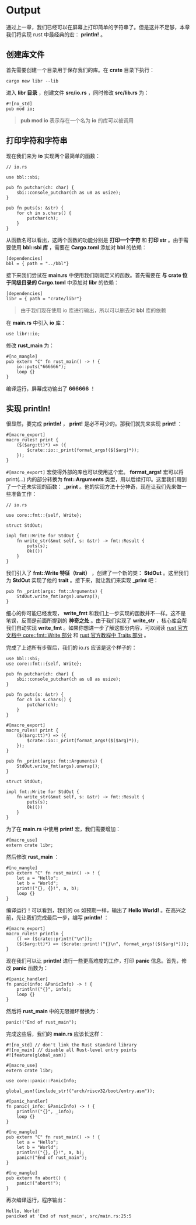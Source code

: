 # Output

通过上一章，我们已经可以在屏幕上打印简单的字符串了。但是这并不足够，本章我们将实现 rust 中最经典的宏： **println!** 。

## 创建库文件

首先需要创建一个目录用于保存我们的库。在 **crate** 目录下执行：
```
cargo new libr --lib
```

进入 **libr 目录** ，创建文件 **src/io.rs** ，同时修改 **src/lib.rs** 为：
```
#![no_std]
pub mod io;
```
> **pub mod io** 表示存在一个名为 **io** 的库可以被调用

## 打印字符和字符串

现在我们来为 **io** 实现两个最简单的函数：
```
// io.rs

use bbl::sbi;

pub fn putchar(ch: char) {
    sbi::console_putchar(ch as u8 as usize);
}

pub fn puts(s: &str) {
    for ch in s.chars() {
        putchar(ch);
    }
}
```

从函数名可以看出，这两个函数的功能分别是 **打印一个字符** 和 **打印 str** 。由于需要使用 **bbl::sbi 库** ，需要在 **Cargo.toml** 添加对 **bbl** 的依赖：
```
[dependencies]
bbl = { path = "../bbl"}
```

接下来我们尝试在 **main.rs** 中使用我们刚刚定义的函数。首先需要在 **与 crate 位于同级目录的 Cargo.toml** 中添加对 **libr** 的依赖：
```
[dependencies]
libr = { path = "crate/libr"}
```
> 由于我们现在使用 io 库进行输出，所以可以删去对 **bbl** 库的依赖

在 **main.rs** 中引入 **io** 库：
```
use libr::io;
```

修改 **rust_main** 为：
```
#[no_mangle]
pub extern "C" fn rust_main() -> ! {
    io::puts("666666");
    loop {}
}
```

编译运行，屏幕成功输出了 **666666** ！

## 实现 println!

很显然，要完成 **println!** ， **print!** 是必不可少的。那我们就先来实现 **print!** ：
```
#[macro_export]
macro_rules! print {
    ($($arg:tt)*) => ({
        $crate::io::_print(format_args!($($arg)*));
    });
}
```

`#[macro_export]` 宏使得外部的库也可以使用这个宏。 **format_args!** 宏可以将 print(...) 内的部分转换为 **fmt::Arguments** 类型，用以后续打印。这里我们用到了一个还未实现的函数： **_print** 。他的实现方法十分神奇，现在让我们先来做一些准备工作：
```
// io.rs

use core::fmt::{self, Write};

struct StdOut;

impl fmt::Write for StdOut {
    fn write_str(&mut self, s: &str) -> fmt::Result {
        puts(s);
        Ok(())
    }
}
```

我们引入了 **fmt::Write 特征（trait）** ，创建了一个新的类： **StdOut** 。这里我们为 **StdOut** 实现了他的 **trait** 。接下来，就让我们来实现 **_print** 吧：
```
pub fn _print(args: fmt::Arguments) {
    StdOut.write_fmt(args).unwrap();
}
```

细心的你可能已经发现， **write_fmt** 和我们上一步实现的函数并不一样。这不是笔误，反而是前面所提到的 **神奇之处** 。由于我们实现了 **write_str** ，核心库会帮我们自动实现 **write_fmt** 。如果你想进一步了解这部分内容，可以阅读 [rust 官方文档中 core::fmt::Write 部分](https://doc.rust-lang.org/core/fmt/trait.Write.html) 和 [rust 官方教程中 Traits 部分](https://doc.rust-lang.org/book/ch10-02-traits.html) 。

完成了上述所有步骤后，我们的 io.rs 应该是这个样子的：
```
use bbl::sbi;
use core::fmt::{self, Write};

pub fn putchar(ch: char) {
    sbi::console_putchar(ch as u8 as usize);
}

pub fn puts(s: &str) {
    for ch in s.chars() {
        putchar(ch);
    }
}

#[macro_export]
macro_rules! print {
    ($($arg:tt)*) => ({
        $crate::io::_print(format_args!($($arg)*));
    });
}

pub fn _print(args: fmt::Arguments) {
    StdOut.write_fmt(args).unwrap();
}

struct StdOut;

impl fmt::Write for StdOut {
    fn write_str(&mut self, s: &str) -> fmt::Result {
        puts(s);
        Ok(())
    }
}
```

为了在 **main.rs** 中使用 **print!** 宏，我们需要增加：
```
#[macro_use]
extern crate libr;
```

然后修改 **rust_main** ：
```
#[no_mangle]
pub extern "C" fn rust_main() -> ! {
    let a = "Hello";
    let b = "World";
    print!("{}, {}!", a, b);
    loop {}
}
```

编译运行！可以看到，我们的 os 如预期一样，输出了 **Hello World!** 。在高兴之前，先让我们完成最后一步，编写 **println!** ：
```
#[macro_export]
macro_rules! println {
    () => ($crate::print!("\n"));
    ($($arg:tt)*) => ($crate::print!("{}\n", format_args!($($arg)*)));
}
```

现在我们可以让 **println!** 进行一些更高难度的工作，打印 **panic** 信息。首先，修改 **panic** 函数为：
```
#[panic_handler]
fn panic(info: &PanicInfo) -> ! {
    println!("{}", info);
    loop {}
}
```

然后将 **rust_main** 中的无限循环替换为：
```
panic!("End of rust_main");
```

完成这些后，我们的 **main.rs** 应该长这样：
```
#![no_std] // don't link the Rust standard library
#![no_main] // disable all Rust-level entry points
#![feature(global_asm)]

#[macro_use]
extern crate libr;

use core::panic::PanicInfo;

global_asm!(include_str!("arch/riscv32/boot/entry.asm"));

#[panic_handler]
fn panic(_info: &PanicInfo) -> ! {
    println!("{}", _info);
    loop {}
}

#[no_mangle]
pub extern "C" fn rust_main() -> ! {
    let a = "Hello";
    let b = "World";
    println!("{}, {}!", a, b);
    panic!("End of rust_main");
}

#[no_mangle]
pub extern fn abort() {
    panic!("abort!");
}
```

再次编译运行，程序输出：
```
Hello, World!
panicked at 'End of rust_main', src/main.rs:25:5
```